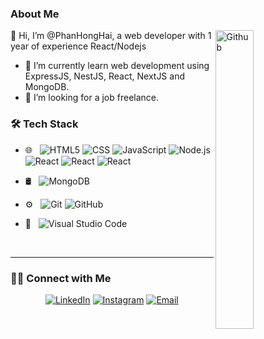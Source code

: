 ### About Me
<img width="35%" align="right" alt="Github" src="https://user-images.githubusercontent.com/48678280/88862734-4903af80-d201-11ea-968b-9c939d88a37c.gif" />

👋 Hi, I’m @PhanHongHai, a web developer with 1 year of experience React/Nodejs 

- 🌱 I’m currently learn web development using ExpressJS, NestJS, React, NextJS and MongoDB.
- 💞️ I’m looking for a job freelance.

### 🛠 Tech Stack

- 🌐 &nbsp;
  ![HTML5](https://img.shields.io/badge/-HTML5-333333?style=flat&logo=HTML5)
  ![CSS](https://img.shields.io/badge/-CSS-333333?style=flat&logo=CSS3&logoColor=1572B6)
  ![JavaScript](https://img.shields.io/badge/-JavaScript-333333?style=flat&logo=javascript)
  ![Node.js](https://img.shields.io/badge/-Node.js-333333?style=flat&logo=node.js)
  ![React](https://img.shields.io/badge/-React-333333?style=flat&logo=react)
  ![React](https://img.shields.io/badge/-NextJS-black?style=flat)
  ![React](https://img.shields.io/badge/-NestJS-red?style=flat&logo=nestjs)
  
- 🛢 &nbsp;
  ![MongoDB](https://img.shields.io/badge/-MongoDB-333333?style=flat&logo=mongodb)
- ⚙️ &nbsp;
  ![Git](https://img.shields.io/badge/-Git-333333?style=flat&logo=git)
  ![GitHub](https://img.shields.io/badge/-GitHub-333333?style=flat&logo=github)
- 🔧 &nbsp;
  ![Visual Studio Code](https://img.shields.io/badge/-Visual%20Studio%20Code-333333?style=flat&logo=visual-studio-code&logoColor=007ACC)

<br/>

---

### 🤝🏻 Connect with Me

<p align="center">
<a target="_blank" href="https://www.linkedin.com/in/phan-hong-hai-636825130/"><img alt="LinkedIn" src="https://img.shields.io/badge/LinkedIn-PhanHongHai-blue?style=flat-square&logo=linkedin"></a>
<a target="_blank" href="https://www.instagram.com/phh97.0_0/"><img alt="Instagram" src="https://img.shields.io/badge/Instagram-phhai97-blue?style=flat-square&logo=instagram"></a>
<a target="_blank" href="mailto:phanhonghai97@gmail.com"><img alt="Email" src="https://img.shields.io/badge/Email-phanhonghai97@gmail.com-blue?style=flat-square&logo=gmail"></a>
</p>


<!---
PhanHongHai/PhanHongHai is a ✨ special ✨ repository because its `README.md` (this file) appears on your GitHub profile.
You can click the Preview link to take a look at your changes.
--->
